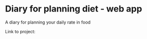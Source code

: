 # Diary for planning diet - web app
A diary for planning your daily rate in food

Link to project: [](zvereva-s.github.io/slimmom-en/)
